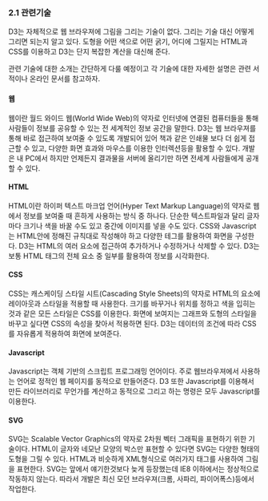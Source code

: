 ### 2.1 관련기술

D3는 자체적으로 웹 브라우져에 그림을 그리는 기술이 없다.
그리는 기술 대신 어떻게 그리면 되는지 알고 있다.
도형을 어떤 색으로 어떤 굵기, 어디에 그릴지는 HTML과 CSS를 이용하고 D3는 단지 복잡한 계산을 대신해 준다.

관련 기술에 대한 소개는 간단하게 다룰 예정이고 각 기술에 대한 자세한 설명은 관련 서적이나 온라인 문서를 참고하자.

#### 웹

웹이란 월드 와이드 웹(World Wide Web)의 약자로 인터넷에 연결된 컴퓨터들을 통해 사람들이 정보를 공유할 수 있는 전 세계적인 정보 공간을 말한다.
D3는 웹 브라우져를 통해 바로 접근하여 보여줄 수 있도록 개발되어 있어 책과 같은 인쇄물 보다 더 쉽게 접근할 수 있고, 다양한 화면 효과와 마우스를 이용한 인터렉션등을 활용할 수 있다.
개발은 내 PC에서 하지만 언제든지 결과물을 서버에 올리기만 하면 전세계 사람들에게 공개할 수 있다.

#### HTML

HTML이란 하이퍼 텍스트 마크업 언어(Hyper Text Markup Language)의 약자로 웹에서 정보를 보여줄 때 흔하게 사용하는 방식 중 하나다.
단순한 텍스트파일과 달리 글자마다 크기나 색을 바꿀 수도 있고 중간에 이미지를 넣을 수도 있다.
CSS와 Javascript는 HTML안에 정해진 규칙대로 작성해야 하고 다양한 테그를 활용하여 화면을 구성한다.
D3는 HTML의 여러 요소에 접근하여 추가하거나 수정하거나 삭제할 수 있다.
D3는 보통 HTML 태그의 전체 요소 중 일부를 활용하여 정보를 시각화한다.

#### CSS

CSS는 캐스케이딩 스타일 시트(Cascading Style Sheets)의 약자로 HTML의 요소에 레이아웃과 스타일을 적용할 때 사용한다.
크기를 바꾸거나 위치를 정하고 색을 입히는 것과 같은 모든 스타일은 CSS를 이용한다.
화면에 보여지는 그래프와 도형의 스타일을 바꾸고 싶다면 CSS의 속성을 찾아서 적용하면 된다.
D3는 데이터의 조건에 따라 CSS를 자유롭게 적용하여 화면에 보여준다.

#### Javascript

Javascript는 객체 기반의 스크립트 프로그래밍 언어이다.
주로 웹브라우져에서 사용하는 언어로 정적인 웹 페이지를 동적으로 만들어준다.
D3 또한 Javascript를 이용해서 만든 라이브러리로 무언가를 계산하고 동적으로 그리고 하는 명령은 모두 Javascript를 이용한다.


#### SVG

SVG는 Scalable Vector Graphics의 약자로 2차원 벡터 그래픽을 표현하기 위한 기술이다.
HTML이 글자와 네모난 모양의 박스만 표현할 수 있다면 SVG는 다양한 형태의 도형을 그릴 수 있다.
HTML과 비슷하게 XML형식으로 여러가지 태그를 사용하여 그림을 표현한다.
SVG는 앞에서 얘기한것보다 늦게 등장했는데 IE8 이하에서는 정상적으로 작동하지 않는다.
따라서 개발은 최신 모던 브라우져(크롬, 사파리, 파이어폭스)등에서 작업한다.
